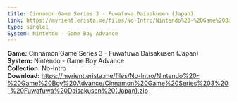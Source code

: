 ```yaml
---
title: Cinnamon Game Series 3 - Fuwafuwa Daisakusen (Japan)
link: https://myrient.erista.me/files/No-Intro/Nintendo%20-%20Game%20Boy%20Advance/Cinnamon%20Game%20Series%203%20-%20Fuwafuwa%20Daisakusen%20(Japan).zip
type: single1
System: Nintendo - Game Boy Advance
---
```

<b>Game:</b> Cinnamon Game Series 3 - Fuwafuwa Daisakusen (Japan)<br>
<b>System:</b> Nintendo - Game Boy Advance<br>
<b>Collection:</b> No-Intro<br>
<b>Download:</b> https://myrient.erista.me/files/No-Intro/Nintendo%20-%20Game%20Boy%20Advance/Cinnamon%20Game%20Series%203%20-%20Fuwafuwa%20Daisakusen%20(Japan).zip